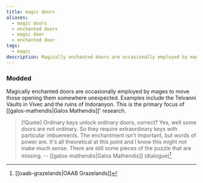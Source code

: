 ```yaml
---
title: magic doors
aliases:
  - magic doors
  - enchanted doors
  - magic door
  - enchanted door
tags:
  - magic
description: Magically enchanted doors are occasionally employed by mages to move those opening them somewhere unexpected.
---
```

### Modded
Magically enchanted doors are occasionally employed by mages to move those opening them somewhere unexpected. Examples include the Telvanni Vaults in Vivec and the ruins of Indoranyon. This is the primary focus of [[galos-mathendis|Galos Mathendis]]' research. 

> [!Quote]
> Ordinary keys unlock ordinary doors, correct? Yes, well some doors are not ordinary. So they require extraordinary keys with particular imbuements. The enchantment isn't important, but words of power are. It's all theoretical at this point and I know this might not make much sense. There are still some pieces of the puzzle that are missing.
> -- [[galos-mathendis|Galos Mathendis]] (dialogue)[^1]

[^1]: [[oaab-grazelands|OAAB Grazelands]]
